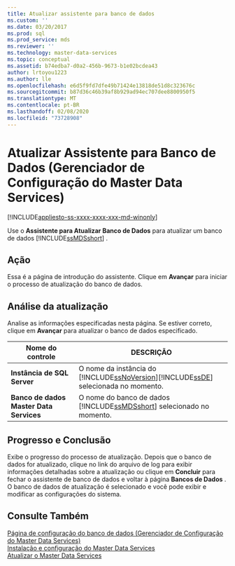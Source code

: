 ```yaml
---
title: Atualizar assistente para banco de dados
ms.custom: ''
ms.date: 03/20/2017
ms.prod: sql
ms.prod_service: mds
ms.reviewer: ''
ms.technology: master-data-services
ms.topic: conceptual
ms.assetid: b74edba7-d0a2-456b-9673-b1e02bcdea43
author: lrtoyou1223
ms.author: lle
ms.openlocfilehash: e6d5f9fd7dfe49b71424e13818de51d8c323676c
ms.sourcegitcommit: b87d36c46b39af8b929ad94ec707dee8800950f5
ms.translationtype: MT
ms.contentlocale: pt-BR
ms.lasthandoff: 02/08/2020
ms.locfileid: "73728908"
---
```

# <a name="upgrade-database-wizard-master-data-services-configuration-manager"></a>Atualizar Assistente para Banco de Dados (Gerenciador de Configuração do Master Data Services)

[!INCLUDE[appliesto-ss-xxxx-xxxx-xxx-md-winonly](../includes/appliesto-ss-xxxx-xxxx-xxx-md-winonly.md)]

  Use o **Assistente para Atualizar Banco de Dados** para atualizar um banco de dados [!INCLUDE[ssMDSshort](../includes/ssmdsshort-md.md)] .  
  
## <a name="action"></a>Ação  
 Essa é a página de introdução do assistente. Clique em **Avançar** para iniciar o processo de atualização do banco de dados.  
  
## <a name="upgrade-review"></a>Análise da atualização  
 Analise as informações especificadas nesta página. Se estiver correto, clique em **Avançar** para atualizar o banco de dados especificado.  
  
|Nome do controle|DESCRIÇÃO|  
|------------------|-----------------|  
|**Instância de SQL Server**|O nome da instância do [!INCLUDE[ssNoVersion](../includes/ssnoversion-md.md)][!INCLUDE[ssDE](../includes/ssde-md.md)] selecionada no momento.|  
|**Banco de dados Master Data Services**|O nome do banco de dados [!INCLUDE[ssMDSshort](../includes/ssmdsshort-md.md)] selecionado no momento.|  
  
## <a name="progress-and-finish"></a>Progresso e Conclusão  
 Exibe o progresso do processo de atualização. Depois que o banco de dados for atualizado, clique no link do arquivo de log para exibir informações detalhadas sobre a atualização ou clique em **Concluir** para fechar o assistente de banco de dados e voltar à página **Bancos de Dados** . O banco de dados de atualização é selecionado e você pode exibir e modificar as configurações do sistema.  
  
## <a name="see-also"></a>Consulte Também  
 [Página de configuração do banco de dados &#40;Gerenciador de Configuração do Master Data Services&#41;](../master-data-services/database-configuration-page-master-data-services-configuration-manager.md)   
[Instalação e configuração do Master Data Services](../master-data-services/master-data-services-installation-and-configuration.md)  
 [Atualizar o Master Data Services](../database-engine/install-windows/upgrade-master-data-services.md)  
  
  
